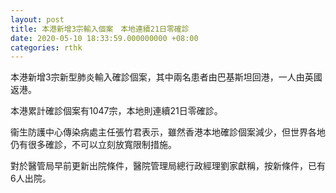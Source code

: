```yaml
---
layout: post
title: 本港新增3宗輸入個案　本地連續21日零確診
date: 2020-05-10 18:33:59.000000000 +08:00
categories: rthk
---
```


本港新增3宗新型肺炎輸入確診個案，其中兩名患者由巴基斯坦回港，一人由英國返港。

本港累計確診個案有1047宗，本地則連續21日零確診。

衞生防護中心傳染病處主任張竹君表示，雖然香港本地確診個案減少，但世界各地仍有很多確診，不可以立刻放寬限制措施。

對於醫管局早前更新出院條件，醫院管理局總行政經理劉家獻稱，按新條件，已有6人出院。
